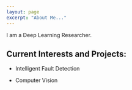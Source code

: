 ```yaml
---
layout: page
excerpt: "About Me..."
---
```


I am a Deep Learning Researcher. 

## Current Interests and Projects:

- Intelligent Fault Detection
<!--#- [GitHub Pages](https://dhirajneupane.github.io/) -->
- Computer Vision
